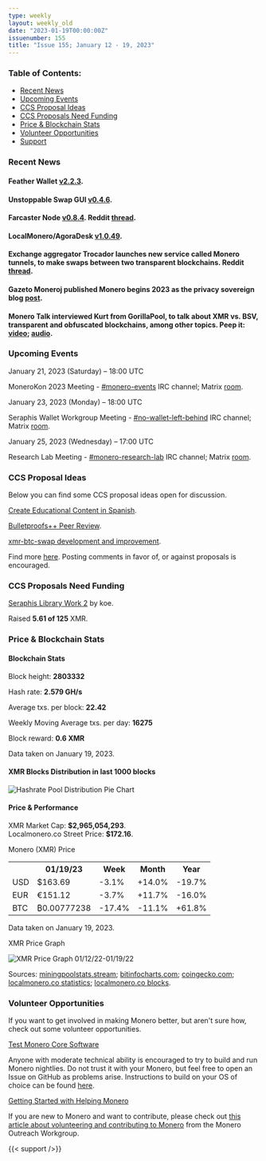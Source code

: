 ```yaml
---
type: weekly
layout: weekly_old
date: "2023-01-19T00:00:00Z"
issuenumber: 155
title: "Issue 155; January 12 - 19, 2023"
---
```


<h3>Table of Contents:</h3>
<ul class="contents">
    <li><a href="#news">Recent News</a></li>
    <li><a href="#events">Upcoming Events</a></li>
    <li><a href="#ideas">CCS Proposal Ideas</a></li>
    <li><a href="#proposals">CCS Proposals Need Funding</a></li>
    <li><a href="#stats">Price & Blockchain Stats</a></li>
    <li><a href="#volunteer">Volunteer Opportunities</a></li>
    <li><a href="#support">Support</a></li>
</ul>

<h3 id="news">Recent News</h3>

<div class="newsbyte">
    <h4>Feather Wallet <a href="https://featherwallet.org/download/" target="_blank">v2.2.3</a>.</h4>
</div>

<div class="newsbyte">
    <h4>Unstoppable Swap GUI <a href="https://github.com/UnstoppableSwap/unstoppableswap-gui/releases/tag/v0.4.6" target="_blank">v0.4.6</a>.</h4>
</div>

<div class="newsbyte">
    <h4>Farcaster Node <a href="https://github.com/farcaster-project/farcaster-node/releases/tag/v0.8.4" target="_blank">v0.8.4</a>. Reddit <a href="https://teddit.adminforge.de/r/Monero/comments/10dp1mw/farcaster_atomic_swap_node_gui_mvp_release/" target="_blank">thread</a>.</h4>
</div>

<div class="newsbyte">
    <h4>LocalMonero/AgoraDesk <a href="https://github.com/AgoraDesk-LocalMonero/agoradesk-app-foss/releases/tag/v1.0.49" target="_blank">v1.0.49</a>.</h4>
</div>

<div class="newsbyte">
    <h4>Exchange aggregator Trocador launches new service called Monero tunnels, to make swaps between two transparent blockchains. Reddit <a href="https://teddit.adminforge.de/r/Monero/comments/10fcjdr/using_monero_tunnels_for_swaps_between_two/" target="_blank">thread</a>.</h4>
</div>

<div class="newsbyte">
    <h4>Gazeto Moneroj published Monero begins 2023 as the privacy sovereign blog <a href="https://moneroj.net/article/Monero-begins-2023-as-the-privacy-sovereign/" target="_blank">post</a>.</h4>
</div>

<div class="newsbyte">
    <h4>Monero Talk interviewed Kurt from GorillaPool, to talk about XMR vs. BSV, transparent and obfuscated blockchains, among other topics. Peep it: <a href="https://piped.adminforge.de/watch?v=AA9dZEeKu6Q" target="_blank">video</a>; <a href="https://www.monerotalk.live/bsv-v-monero-which-will-yield-more-liberty-w-gorillapool" target="_blank">audio</a>.</h4>
</div>

<h3 id="events">Upcoming Events</h3>

<div class="event">
    <p class="date" markdown="1">January 21, 2023 (Saturday) – 18:00 UTC</p>
    <p markdown="1">MoneroKon 2023 Meeting - <a href="irc://irc.libera.chat/#monero-events" target="_blank">#monero-events</a> IRC channel; Matrix <a href="https://matrix.to/#/#monero-events:monero.social" target="_blank">room</a>.</p>
</div>

<div class="event">
    <p class="date" markdown="1">January 23, 2023 (Monday) – 18:00 UTC</p>
    <p markdown="1">Seraphis Wallet Workgroup Meeting - <a href="irc://irc.libera.chat/#no-wallet-left-behind" target="_blank">#no-wallet-left-behind</a> IRC channel; Matrix <a href="https://matrix.to/#/#no-wallet-left-behind:monero.social" target="_blank">room</a>.</p>
</div>

<div class="event">
    <p class="date" markdown="1">January 25, 2023 (Wednesday) – 17:00 UTC</p>
    <p markdown="1">Research Lab Meeting - <a href="irc://irc.libera.chat/#monero-research-lab" target="_blank">#monero-research-lab</a> IRC channel; Matrix <a href="https://matrix.to/#/#monero-research-lab:monero.social" target="_blank">room</a>.</p>
</div>

<h3 id="ideas">CCS Proposal Ideas</h3>

<p>Below you can find some CCS proposal ideas open for discussion.</p>

<div class="proposal">
<p><a href="https://repo.getmonero.org/monero-project/ccs-proposals/-/merge_requests/366" target="_blank">Create Educational Content in Spanish</a>.</p>
</div>

<div class="proposal">
<p><a href="https://repo.getmonero.org/monero-project/ccs-proposals/-/merge_requests/358" target="_blank">Bulletproofs++ Peer Review</a>.</p>
</div>

<div class="proposal">
<p><a href="https://repo.getmonero.org/monero-project/ccs-proposals/-/merge_requests/355" target="_blank">xmr-btc-swap development and improvement</a>.</p>
</div>

<div class="proposal">
<p>Find more <a href="https://ccs.getmonero.org/ideas/" target="_blank">here</a>. Posting comments in favor of, or against proposals is encouraged.</p>
</div>

<h3 id="proposals">CCS Proposals Need Funding</h3>

<div class="proposal">
    <p><a href="https://ccs.getmonero.org/proposals/seraphis-library-work-2.html" target="_blank">Seraphis Library Work 2</a> by koe.</p>
    <p>Raised <b>5.61 of 125</b> XMR.</p>
</div>

<h3 id="stats">Price & Blockchain Stats</h3>

<h4 class="stat">Blockchain Stats</h4>

<div class="bcstats">
    <p>Block height: <b>2803332</b></p>
    <p>Hash rate: <b>2.579 GH/s</b></p>
    <p>Average txs. per block: <b>22.42</b></p>
    <p>Weekly Moving Average txs. per day: <b>16275</b></p>
    <p>Block reward: <b>0.6 XMR</b></p>
</div>
<p class="note">Data taken on January 19, 2023.</p>

<h4 class="stat">XMR Blocks Distribution in last 1000 blocks</h4>
<p><img src="/img/hashrate-pool-distribution-0119.png" alt="Hashrate Pool Distribution Pie Chart"/></p>

<h4 class="stat" id="price-stat">Price & Performance</h4>

<div class="price-intro">XMR Market Cap: <b>$2,965,054,293</b>.<br/>Localmonero.co Street Price: <b>$172.16</b>.</div>

<p class="table-title">Monero (XMR) Price</p>
<table class="price-table">
  <tr class="row1">
    <th></th>
    <th>01/19/23</th>
    <th>Week</th>
    <th>Month</th>
    <th>Year</th>
  </tr>
  <tr>
    <td data-th="XMR to">USD</td>
    <td data-th="01/19/23">$163.69</td>
    <td data-th="Week" class="red">-3.1%</td>
    <td data-th="Month" class="green">+14.0%</td>
    <td data-th="Year" class="red">-19.7%</td>
  </tr>
  <tr class="row3">
    <td data-th="XMR to">EUR</td>
    <td data-th="01/19/23">€151.12</td>
    <td data-th="Week" class="red">-3.7%</td>
    <td data-th="Month" class="green">+11.7%</td>
    <td data-th="Year" class="red">-16.0%</td>
  </tr>
  <tr>
    <td data-th="XMR to">BTC</td>
    <td data-th="01/19/23">₿0.00777238</td>
    <td data-th="Week" class="red">-17.4%</td>
    <td data-th="Month" class="red">-11.1%</td>
    <td data-th="Year" class="green">+61.8%</td>
  </tr>
</table>
<p class="note">Data taken on January 19, 2023.</p>

<p class="table-title">XMR Price Graph</p>

![XMR Price Graph 01/12/22-01/19/22](/img/weekly-chart-0119.png "XMR Price Graph 01/12/22-01/19/22")

Sources: <a href="https://miningpoolstats.stream/monero" target="_blank">miningpoolstats.stream</a>; <a href="https://bitinfocharts.com/monero/" target="_blank">bitinfocharts.com</a>; <a href="https://www.coingecko.com/en/coins/monero" target="_blank">coingecko.com</a>; <a href="https://localmonero.co/statistics" target="_blank">localmonero.co statistics</a>; <a href="https://localmonero.co/blocks" target="_blank">localmonero.co blocks</a>.

<h3 id="volunteer">Volunteer Opportunities</h3>

<p>If you want to get involved in making Monero better, but aren't sure how, check out some volunteer opportunities.</p>

<div class="newsbyte">
    <p class="date"><a href="https://github.com/monero-project/monero" target="_blank">Test Monero Core Software</a></p>
    <p>Anyone with moderate technical ability is encouraged to try to build and run Monero nightlies. Do not trust it with your Monero, but feel free to open an Issue on GitHub as problems arise. Instructions to build on your OS of choice can be found <a href="https://github.com/monero-project/monero#compiling-monero-from-source" target="_blank">here</a>. </p>
</div>

<div class="newsbyte">
    <p class="date"><a href="https://github.com/monero-project/monero" target="_blank">Getting Started with Helping Monero</a></p>
    <p>If you are new to Monero and want to contribute, please check out <a href="https://www.monerooutreach.org/stories/getting-started-helping-monero.php" target="_blank">this article about volunteering and contributing to Monero</a> from the Monero Outreach Workgroup. </p>
</div>

{{< support />}}


